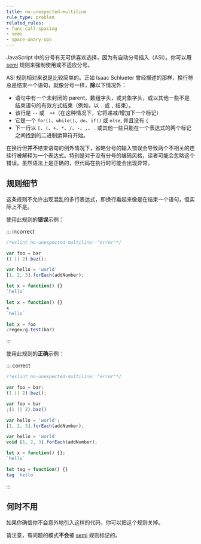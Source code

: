 ```yaml
---
title: no-unexpected-multiline
rule_type: problem
related_rules:
- func-call-spacing
- semi
- space-unary-ops
---
```


JavaScript 中的分号有无可供喜欢选择，因为有自动分号插入（ASI）。你可以用 [semi](./semi) 规则来强制使用或不适应分号。

ASI 规则相对来说是比较简单的。正如 Isaac Schlueter 曾经描述的那样，换行符总是结束一个语句，就像分号一样，**除**以下情况外：

* 语句中有一个未封闭的 parent，数组字头，或对象字头，或以其他一些不是结束语句的有效方式结束（例如，以 `.` 或 `,` 结束）。
* 该行是 `--` 或　`++`（在这种情况下，它将递减/增加下一个标记）
* 它是一个 `for()`、`while()`、`do`、`if()` 或 `else`, 并且没有 `{`
* 下一行以 `[`、`(`、`+`、`*`、`/`、`-`、`,`、`.` 或其他一些只能在一个表达式的两个标记之间找到的二进制运算符开始。

在换行但**并不**结束语句的例外情况下，省略分号的输入错误会导致两个不相关的连续行被解释为一个表达式。特别是对于没有分号的编码风格，读者可能会忽略这个错误。虽然语法上是正确的，但代码在执行时可能会出现异常。

## 规则细节

这条规则不允许出现混乱的多行表达式，即换行看起来像是在结束一个语句，但实际上不是。

使用此规则的**错误**示例：

::: incorrect

```js
/*eslint no-unexpected-multiline: "error"*/

var foo = bar
(1 || 2).baz();

var hello = 'world'
[1, 2, 3].forEach(addNumber);

let x = function() {}
`hello`

let x = function() {}
x
`hello`

let x = foo
/regex/g.test(bar)
```

:::

使用此规则的**正确**示例：

::: correct

```js
/*eslint no-unexpected-multiline: "error"*/

var foo = bar;
(1 || 2).baz();

var foo = bar
;(1 || 2).baz()

var hello = 'world';
[1, 2, 3].forEach(addNumber);

var hello = 'world'
void [1, 2, 3].forEach(addNumber);

let x = function() {};
`hello`

let tag = function() {}
tag `hello`
```

:::

## 何时不用

如果你确信你不会意外地引入这样的代码，你可以把这个规则关掉。

请注意，有问题的模式**不会**被 [semi](semi) 规则标记的。
